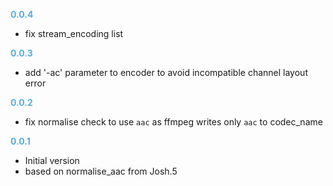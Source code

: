 
**<span style="color:#56adda">0.0.4</span>**
- fix stream_encoding list

**<span style="color:#56adda">0.0.3</span>**
- add '-ac' parameter to encoder to avoid incompatible channel layout error

**<span style="color:#56adda">0.0.2</span>**
- fix normalise check to use `aac` as ffmpeg writes only `aac` to codec_name

**<span style="color:#56adda">0.0.1</span>**
- Initial version
- based on normalise_aac from Josh.5

